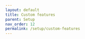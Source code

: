 ```yaml
---
layout: default
title: Custom features
parent: Setup
nav_order: 12
permalink: /setup/custom-features
---
```

